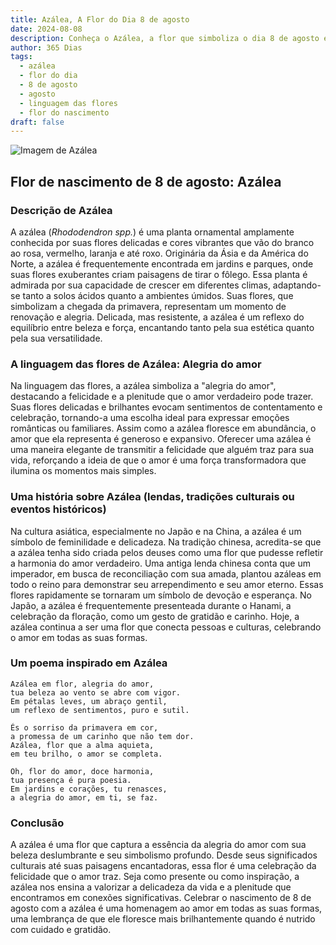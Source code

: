 ```yaml
---
title: Azálea, A Flor do Dia 8 de agosto
date: 2024-08-08
description: Conheça o Azálea, a flor que simboliza o dia 8 de agosto e seu significado 'Alegria do amor'. Explore a beleza e o simbolismo desta flor encantadora.
author: 365 Dias
tags:
  - azálea
  - flor do dia
  - 8 de agosto
  - agosto
  - linguagem das flores
  - flor do nascimento
draft: false
---
```


![Imagem de Azálea](https://cdn.pixabay.com/photo/2018/05/15/03/08/azaleas-3402117_1280.jpg#center)


## Flor de nascimento de 8 de agosto: Azálea

### Descrição de Azálea

A azálea (_Rhododendron spp._) é uma planta ornamental amplamente conhecida por suas flores delicadas e cores vibrantes que vão do branco ao rosa, vermelho, laranja e até roxo. Originária da Ásia e da América do Norte, a azálea é frequentemente encontrada em jardins e parques, onde suas flores exuberantes criam paisagens de tirar o fôlego. Essa planta é admirada por sua capacidade de crescer em diferentes climas, adaptando-se tanto a solos ácidos quanto a ambientes úmidos. Suas flores, que simbolizam a chegada da primavera, representam um momento de renovação e alegria. Delicada, mas resistente, a azálea é um reflexo do equilíbrio entre beleza e força, encantando tanto pela sua estética quanto pela sua versatilidade.

### A linguagem das flores de Azálea: Alegria do amor

Na linguagem das flores, a azálea simboliza a "alegria do amor", destacando a felicidade e a plenitude que o amor verdadeiro pode trazer. Suas flores delicadas e brilhantes evocam sentimentos de contentamento e celebração, tornando-a uma escolha ideal para expressar emoções românticas ou familiares. Assim como a azálea floresce em abundância, o amor que ela representa é generoso e expansivo. Oferecer uma azálea é uma maneira elegante de transmitir a felicidade que alguém traz para sua vida, reforçando a ideia de que o amor é uma força transformadora que ilumina os momentos mais simples.

### Uma história sobre Azálea (lendas, tradições culturais ou eventos históricos)

Na cultura asiática, especialmente no Japão e na China, a azálea é um símbolo de feminilidade e delicadeza. Na tradição chinesa, acredita-se que a azálea tenha sido criada pelos deuses como uma flor que pudesse refletir a harmonia do amor verdadeiro. Uma antiga lenda chinesa conta que um imperador, em busca de reconciliação com sua amada, plantou azáleas em todo o reino para demonstrar seu arrependimento e seu amor eterno. Essas flores rapidamente se tornaram um símbolo de devoção e esperança. No Japão, a azálea é frequentemente presenteada durante o Hanami, a celebração da floração, como um gesto de gratidão e carinho. Hoje, a azálea continua a ser uma flor que conecta pessoas e culturas, celebrando o amor em todas as suas formas.

### Um poema inspirado em Azálea

```
Azálea em flor, alegria do amor,  
tua beleza ao vento se abre com vigor.  
Em pétalas leves, um abraço gentil,  
um reflexo de sentimentos, puro e sutil.  

És o sorriso da primavera em cor,  
a promessa de um carinho que não tem dor.  
Azálea, flor que a alma aquieta,  
em teu brilho, o amor se completa.  

Oh, flor do amor, doce harmonia,  
tua presença é pura poesia.  
Em jardins e corações, tu renasces,  
a alegria do amor, em ti, se faz.  
```

### Conclusão

A azálea é uma flor que captura a essência da alegria do amor com sua beleza deslumbrante e seu simbolismo profundo. Desde seus significados culturais até suas paisagens encantadoras, essa flor é uma celebração da felicidade que o amor traz. Seja como presente ou como inspiração, a azálea nos ensina a valorizar a delicadeza da vida e a plenitude que encontramos em conexões significativas. Celebrar o nascimento de 8 de agosto com a azálea é uma homenagem ao amor em todas as suas formas, uma lembrança de que ele floresce mais brilhantemente quando é nutrido com cuidado e gratidão.